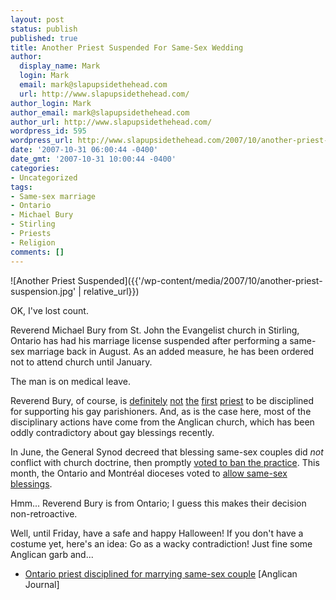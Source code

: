 ```yaml
---
layout: post
status: publish
published: true
title: Another Priest Suspended For Same-Sex Wedding
author:
  display_name: Mark
  login: Mark
  email: mark@slapupsidethehead.com
  url: http://www.slapupsidethehead.com/
author_login: Mark
author_email: mark@slapupsidethehead.com
author_url: http://www.slapupsidethehead.com/
wordpress_id: 595
wordpress_url: http://www.slapupsidethehead.com/2007/10/another-priest-suspended-for-performing-same-sex-wedding/
date: '2007-10-31 06:00:44 -0400'
date_gmt: '2007-10-31 10:00:44 -0400'
categories:
- Uncategorized
tags:
- Same-sex marriage
- Ontario
- Michael Bury
- Stirling
- Priests
- Religion
comments: []
---
```

![Another Priest Suspended]({{'/wp-content/media/2007/10/another-priest-suspension.jpg' | relative_url}})

OK, I've lost count.

Reverend Michael Bury from St. John the Evangelist church in Stirling, Ontario has had his marriage license suspended after performing a same-sex marriage back in August. As an added measure, he has been ordered not to attend church until January.

The man is on medical leave.

Reverend Bury, of course, is [definitely](http://www.slapupsidethehead.com/2006/10/church-suspends-archibishop/ "I need a golf clicker.") [not](http://www.slapupsidethehead.com/2007/02/priest-removed/ "This happens far too frequently.") [the](http://www.slapupsidethehead.com/2007/05/priest-resigns/ "And I'm running out of illustration ideas for this topic.") [first](http://www.slapupsidethehead.com/2007/03/another-priest-fired/ "So many ejected priests, so few art supplies...") [priest](http://www.slapupsidethehead.com/2007/02/priest-removed/ "Would anyone notice if I just re-used the same illustrations?") to be disciplined for supporting his gay parishioners. And, as is the case here, most of the disciplinary actions have come from the Anglican church, which has been oddly contradictory about gay blessings recently.

In June, the General Synod decreed that blessing same-sex couples did _not_ conflict with church doctrine, then promptly [voted to ban the practice](http://www.slapupsidethehead.com/2007/06/anglican-mixed-message/ "Makes perfect sense, no?"). This month, the Ontario and Montréal dioceses voted to [allow same-sex blessings](http://www.slapupsidethehead.com/2007/10/same-sex-blessings/ "Well, kind of.").

Hmm... Reverend Bury is from Ontario; I guess this makes their decision non-retroactive.

Well, until Friday, have a safe and happy Halloween! If you don't have a costume yet, here's an idea: Go as a wacky contradiction! Just fine some Anglican garb and...

- [Ontario priest disciplined for marrying same-sex couple](http://www.anglicanjournal.com/100/article/ontario-priest-disciplined-for-marrying-same-sex-couple/) [Anglican Journal]
